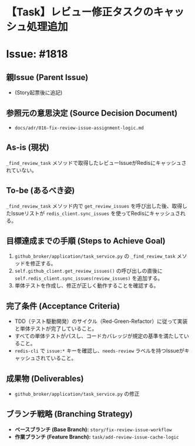 # 【Task】レビュー修正タスクのキャッシュ処理追加
# Issue: #1818

## 親Issue (Parent Issue)
- (Story起票後に追記)

## 参照元の意思決定 (Source Decision Document)
- `docs/adr/016-fix-review-issue-assignment-logic.md`

## As-is (現状)
`_find_review_task` メソッドで取得したレビューIssueがRedisにキャッシュされていない。

## To-be (あるべき姿)
`_find_review_task` メソッド内で `get_review_issues` を呼び出した後、取得したIssueリストが `redis_client.sync_issues` を使ってRedisにキャッシュされる。

## 目標達成までの手順 (Steps to Achieve Goal)
1. `github_broker/application/task_service.py` の `_find_review_task` メソッドを修正する。
2. `self.github_client.get_review_issues()` の呼び出しの直後に `self.redis_client.sync_issues(review_issues)` を追加する。
3. 単体テストを作成し、修正が正しく動作することを確認する。

## 完了条件 (Acceptance Criteria)
- TDD（テスト駆動開発）のサイクル（Red-Green-Refactor）に従って実装と単体テストが完了していること。
- すべての単体テストがパスし、コードカバレッジが規定の基準を満たしていること。
- `redis-cli` で `issue:*` キーを確認し、`needs-review` ラベルを持つIssueがキャッシュされていること。

## 成果物 (Deliverables)
- `github_broker/application/task_service.py` の修正

## ブランチ戦略 (Branching Strategy)
- **ベースブランチ (Base Branch):** `story/fix-review-issue-workflow`
- **作業ブランチ (Feature Branch):** `task/add-review-issue-cache-logic`
